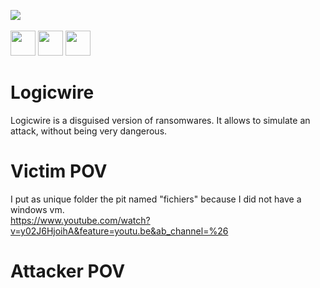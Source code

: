 <img src="https://media.discordapp.net/attachments/768928242467340328/811300430985560124/fond-geometrique-3d-noir-low-low-noir_79145-393.jpg"><br><br><img src="https://forthebadge.com/images/badges/built-with-love.svg" height="40" length="40"> <img src="https://forthebadge.com/images/badges/made-with-python.svg" height="40" length="40"> <img src="https://forthebadge.com/images/badges/fuck-it-ship-it.svg" height="40" length="40">
# Logicwire
Logicwire is a disguised version of ransomwares. It allows to simulate an attack, without being very dangerous.
# Victim POV
I put as unique folder the pit named "fichiers" because I did not have a windows vm.<br>
https://www.youtube.com/watch?v=y02J6HjoihA&feature=youtu.be&ab_channel=%26
# Attacker POV
